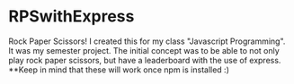 # RPSwithExpress
Rock Paper Scissors!
I created this for my class "Javascript Programming". It was my semester project. The initial concept was to be able to not only play rock paper scissors, but have a leaderboard with the use of express.
**Keep in mind that these will work once npm is installed :) 
